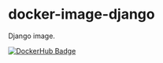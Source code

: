 # docker-image-django
Django image.

[![DockerHub Badge](http://dockeri.co/image/wbswjc/django)](https://hub.docker.com/r/wbswjc/django/)
